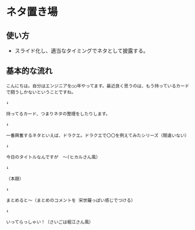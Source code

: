 # ネタ置き場

## 使い方

- スライド化し、適当なタイミングでネタとして披露する。

## 基本的な流れ

```
こんにちは。自分はエンジニアを○○年やってます。最近良く思うのは、もう持っているカードで闘うしかないということですね。

↓

持ってるカード、つまりネタの整理をしたりします。

↓

一番興奮するネタといえば、ドラクエ。ドラクエで〇〇を例えてみたシリーズ（間違いない）

↓

今日のタイトルなんですが　〜(ヒカルさん風）

↓

（本題）

↓

まとめると〜（まとめのコメントを 宋世羅っぽい感じでつける）

↓

いってらっしゃい！（さいごは堀江さん風）
```
